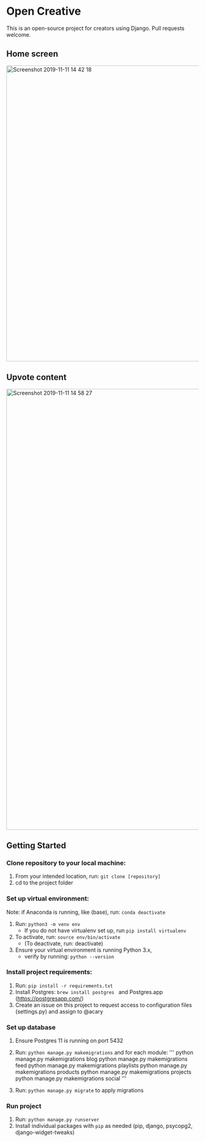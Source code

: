 # Open Creative

This is an open-source project for creators using Django. Pull requests welcome.

## Home screen
<img width="774" alt="Screenshot 2019-11-11 14 42 18" src="https://user-images.githubusercontent.com/1522180/68619660-7fda3f80-0491-11ea-9dcc-8de86e5acf93.png">

## Upvote content
<img width="1153" alt="Screenshot 2019-11-11 14 58 27" src="https://user-images.githubusercontent.com/1522180/68620742-c0d35380-0493-11ea-9c95-8637a58dba1f.png">

## Getting Started

### Clone repository to your local machine:
1. From your intended location, run: ```git clone [repository]```
2. cd to the project folder

###  Set up virtual environment:
Note: if Anaconda is running, like (base), run: ``` conda deactivate ```
1. Run: ``` python3 -m venv env ```
    - If you do not have virtualenv set up, run  ```pip install virtualenv ```
2. To activate, run: ```source env/bin/activate```
    - (To deactivate, run: deactivate)
3. Ensure your virtual environment is running Python 3.x,
    - verify by running: ```python --version```

###  Install project requirements:
1. Run: ``` pip install -r requirements.txt ```
2. Install Postgres: ```brew install postgres ``` and Postgres.app (https://postgresapp.com/)
3. Create an issue on this project to request access to configuration files (settings.py) and assign to @acary

### Set up database
1. Ensure Postgres 11 is running on port 5432
2. Run: ``` python manage.py makemigrations ``` and for each module:
'''
python manage.py makemigrations blog
python manage.py makemigrations feed
python manage.py makemigrations playlists
python manage.py makemigrations products
python manage.py makemigrations projects
python manage.py makemigrations social
'''

3. Run: ``` python manage.py migrate ``` to apply migrations

### Run project
1. Run: ```python manage.py runserver```
2. Install individual packages with `pip` as needed (pip, django, psycopg2, django-widget-tweaks)
